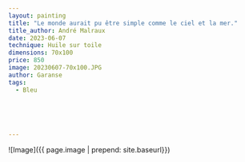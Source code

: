 ```yaml
---
layout: painting
title: "Le monde aurait pu être simple comme le ciel et la mer."
title_author: André Malraux  
date: 2023-06-07
technique: Huile sur toile
dimensions: 70x100
price: 850
image: 20230607-70x100.JPG
author: Garanse
tags:
  - Bleu
  
 
  
  
  
---
```

![Image]({{ page.image | prepend: site.baseurl}})

